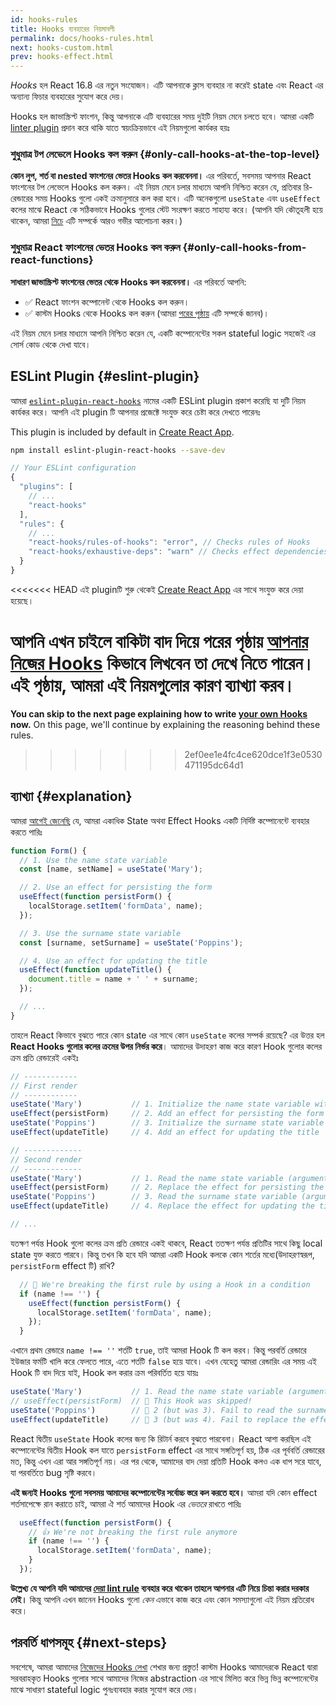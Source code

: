 ```yaml
---
id: hooks-rules
title: Hooks ব্যবহারের নিয়মাবলী
permalink: docs/hooks-rules.html
next: hooks-custom.html
prev: hooks-effect.html
---
```


*Hooks* হল React 16.8 এর নতুন সংযোজন। এটি আপনাকে ক্লাস ব্যবহার না করেই state এবং React এর অন্যান্য ফিচার ব্যবহারের সুযোগ করে দেয়।

Hooks হল জাভাস্ক্রিপ্ট ফাংশন, কিন্তু আপনাকে এটি ব্যবহারের সময় দুইটি নিয়ম মেনে চলতে হবে। আমরা একটি [linter plugin](https://www.npmjs.com/package/eslint-plugin-react-hooks) প্রদান করে থাকি যাতে স্বয়ংক্রিয়ভাবে এই নিয়মগুলো কার্যকর হয়ঃ

### শুধুমাত্র টপ লেভেলে Hooks কল করুন {#only-call-hooks-at-the-top-level}

**কোন লুপ, শর্ত বা nested ফাংশনের ভেতর Hooks কল করবেননা।** এর পরিবর্তে, সবসময় আপনার React ফাংশনের টপ লেভেলে Hooks কল করুন। এই নিয়ম মেনে চলার মাধ্যমে আপনি নিশ্চিত করেন যে, প্রতিবার রি-রেন্ডারের সময় Hooks গুলো একই ক্রমানুসারে কল করা হবে। এটি অনেকগুলো `useState` এবং `useEffect` কলের মাঝে React কে সঠিকভাবে Hooks গুলোর স্টেট সংরক্ষণ করতে সাহায্য করে। (আপনি যদি কৌতূহলী হয়ে থাকেন, আমরা [নিচে](#explanation) এটি সম্পর্কে আরও গভীর আলোচনা করব।)

### শুধুমাত্র React ফাংশনের ভেতর Hooks কল করুন {#only-call-hooks-from-react-functions}

**সাধারণ জাভাস্ক্রিপ্ট ফাংশনের ভেতর থেকে Hooks কল করবেননা।** এর পরিবর্তে আপনি:

* ✅ React ফাংশন কম্পোনেন্ট থেকে Hooks কল করুন।
* ✅ কাস্টম Hooks থেকে Hooks কল করুন (আমরা [পরের পৃষ্ঠায়](/docs/hooks-custom.html) এটি সম্পর্কে জানব)।

এই নিয়ম মেনে চলার মাধ্যমে আপনি নিশ্চিত করেন যে, একটি কম্পোনেন্টের সকল stateful logic সহজেই এর সোর্স কোড থেকে দেখা যাবে।

## ESLint Plugin {#eslint-plugin}

আমরা [`eslint-plugin-react-hooks`](https://www.npmjs.com/package/eslint-plugin-react-hooks) নামের একটি ESLint plugin প্রকাশ করেছি যা দুটি নিয়ম কার্যকর করে। আপনি এই plugin টি আপনার প্রজেক্টে সংযুক্ত করে চেষ্টা করে দেখতে পারেনঃ

This plugin is included by default in [Create React App](/docs/create-a-new-react-app.html#create-react-app).

```bash
npm install eslint-plugin-react-hooks --save-dev
```

```js
// Your ESLint configuration
{
  "plugins": [
    // ...
    "react-hooks"
  ],
  "rules": {
    // ...
    "react-hooks/rules-of-hooks": "error", // Checks rules of Hooks
    "react-hooks/exhaustive-deps": "warn" // Checks effect dependencies
  }
}
```

<<<<<<< HEAD
এই pluginটি শুরু থেকেই [Create React App](/docs/create-a-new-react-app.html#create-react-app) এর সাথে সংযুক্ত করে দেয়া হয়েছে।

**আপনি এখন চাইলে বাকিটা বাদ দিয়ে পরের পৃষ্ঠায় [আপনার নিজের Hooks](/docs/hooks-custom.html) কিভাবে লিখবেন তা দেখে নিতে পারেন।** এই পৃষ্ঠায়, আমরা এই নিয়মগুলোর কারণ ব্যাখ্যা করব।
=======
**You can skip to the next page explaining how to write [your own Hooks](/docs/hooks-custom.html) now.** On this page, we'll continue by explaining the reasoning behind these rules.
>>>>>>> 2ef0ee1e4fc4ce620dce1f3e0530471195dc64d1

## ব্যাখ্যা {#explanation}

আমরা [আগেই জেনেছি](/docs/hooks-state.html#tip-using-multiple-state-variables) যে, আমরা একাধিক State অথবা Effect Hooks একটি নির্দিষ্ট কম্পোনেন্টে ব্যবহার করতে পারিঃ

```js
function Form() {
  // 1. Use the name state variable
  const [name, setName] = useState('Mary');

  // 2. Use an effect for persisting the form
  useEffect(function persistForm() {
    localStorage.setItem('formData', name);
  });

  // 3. Use the surname state variable
  const [surname, setSurname] = useState('Poppins');

  // 4. Use an effect for updating the title
  useEffect(function updateTitle() {
    document.title = name + ' ' + surname;
  });

  // ...
}
```

তাহলে React কিভাবে বুঝতে পারে কোন state এর সাথে কোন `useState` কলের সম্পর্ক রয়েছে? এর উত্তর হল **React Hooks গুলোর কলের ক্রমের উপর নির্ভর করে**। আমাদের উদাহরণ কাজ করে কারণ Hook গুলোর কলের ক্রম প্রতি রেন্ডারেই একইঃ

```js
// ------------
// First render
// ------------
useState('Mary')           // 1. Initialize the name state variable with 'Mary'
useEffect(persistForm)     // 2. Add an effect for persisting the form
useState('Poppins')        // 3. Initialize the surname state variable with 'Poppins'
useEffect(updateTitle)     // 4. Add an effect for updating the title

// -------------
// Second render
// -------------
useState('Mary')           // 1. Read the name state variable (argument is ignored)
useEffect(persistForm)     // 2. Replace the effect for persisting the form
useState('Poppins')        // 3. Read the surname state variable (argument is ignored)
useEffect(updateTitle)     // 4. Replace the effect for updating the title

// ...
```

যতক্ষণ পর্যন্ত Hook গুলো কলের ক্রম প্রতি রেন্ডারে একই থাকবে, React ততক্ষণ পর্যন্ত প্রতিটির সাথে কিছু local state যুক্ত করতে পারবে। কিন্তু তখন কি হবে যদি আমরা একটি Hook কলকে কোন শর্তের মধ্যে(উদাহরণস্বরূপ, `persistForm` effect টি) রাখি?

```js
  // 🔴 We're breaking the first rule by using a Hook in a condition
  if (name !== '') {
    useEffect(function persistForm() {
      localStorage.setItem('formData', name);
    });
  }
```

এখানে প্রথম রেন্ডারে `name !== ''` শর্তটি `true`, তাই আমরা Hook টি কল করব। কিন্তু পরবর্তি রেন্ডারে ইউজার ফর্মটি খালি করে ফেলতে পারে, এতে শর্তটি `false` হয়ে যাবে। এখন যেহেতু আমরা রেন্ডারিং এর সময় এই Hook টি বাদ দিয়ে যাই, Hook কল করার ক্রম পরিবর্তিত হয়ে যায়ঃ

```js
useState('Mary')           // 1. Read the name state variable (argument is ignored)
// useEffect(persistForm)  // 🔴 This Hook was skipped!
useState('Poppins')        // 🔴 2 (but was 3). Fail to read the surname state variable
useEffect(updateTitle)     // 🔴 3 (but was 4). Fail to replace the effect
```

React দ্বিতীয় `useState` Hook কলের জন্য কি রিটার্ন করবে বুঝতে পারবেনা। React আশা করছিল এই কম্পোনেন্টের  দ্বিতীয় Hook কল যাতে `persistForm` effect এর সাথে সঙ্গতিপূর্ণ হয়, ঠিক এর পূর্ববর্তি রেন্ডারের মত, কিন্তু এখন এরা আর সঙ্গতিপূর্ণ নয়। এর পর থেকে, আমাদের বাদ দেয়া প্রতিটি Hook কলও এক ধাপ সরে যাবে, যা পরবর্তিতে bug সৃষ্টি করবে।

**এই জন্যই Hooks গুলো সবসময় আমাদের কম্পোনেন্টের সর্বোচ্চ স্তরে কল করতে হবে।** আমরা যদি কোন effect শর্তসাপেক্ষে রান করাতে চাই, আমরা ঐ শর্ত আমাদের Hook এর *ভেতরে* রাখতে পারিঃ

```js
  useEffect(function persistForm() {
    // 👍 We're not breaking the first rule anymore
    if (name !== '') {
      localStorage.setItem('formData', name);
    }
  });
```

**উল্লেখ্য যে আপনি যদি আমাদের [দেয়া lint rule](https://www.npmjs.com/package/eslint-plugin-react-hooks) ব্যবহার করে থাকেন তাহলে আপনার এটি নিয়ে চিন্তা করার দরকার নেই।** কিন্তু আপনি এখন জানেন Hooks গুলো *কেন* এভাবে কাজ করে এবং কোন সমস্যাগুলো এই নিয়ম প্রতিরোধ করে।

## পরবর্তি ধাপসমূহ {#next-steps}

সবশেষে, আমরা আমাদের [নিজেদের Hooks লেখা](/docs/hooks-custom.html) শেখার জন্য প্রস্তুত! কাস্টম Hooks আমাদেরকে React দ্বারা সরবরাহকৃত Hooks গুলোর সাথে আমাদের নিজের abstraction এর সাথে মিলিত করে ভিন্ন ভিন্ন কম্পোনেন্টের মাঝে সাধারণ stateful logic পুনঃব্যবহার করার সুযোগ করে দেয়।

